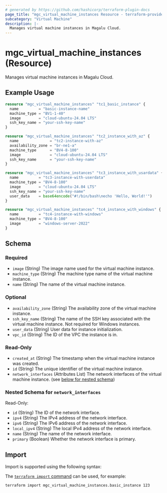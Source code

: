 ```yaml
---
# generated by https://github.com/hashicorp/terraform-plugin-docs
page_title: "mgc_virtual_machine_instances Resource - terraform-provider-mgc"
subcategory: "Virtual Machine"
description: |-
  Manages virtual machine instances in Magalu Cloud.
---
```


# mgc_virtual_machine_instances (Resource)

Manages virtual machine instances in Magalu Cloud.

## Example Usage

```terraform
resource "mgc_virtual_machine_instances" "tc1_basic_instance" {
  name         = "basic-instance-name"
  machine_type = "BV1-1-40"
  image        = "cloud-ubuntu-24.04 LTS"
  ssh_key_name = "your-ssh-key-name"
}

resource "mgc_virtual_machine_instances" "tc2_instance_with_az" {
  name              = "tc2-instance-with-az"
  availability_zone = "br-ne1-a"
  machine_type      = "BV4-8-100"
  image             = "cloud-ubuntu-24.04 LTS"
  ssh_key_name      = "your-ssh-key-name"
}

resource "mgc_virtual_machine_instances" "tc3_instance_with_usardata" {
  name         = "tc3-instance-with-userdata"
  machine_type = "BV4-8-100"
  image        = "cloud-ubuntu-24.04 LTS"
  ssh_key_name = "your-ssh-key-name"
  user_data    = base64encode("#!/bin/bash\necho 'Hello, World!'")
}

resource "mgc_virtual_machine_instances" "tc4_instance_with_windows" {
  name         = "tc4-instance-with-windows"
  machine_type = "BV4-8-100"
  image        = "windows-server-2022"
}
```

<!-- schema generated by tfplugindocs -->
## Schema

### Required

- `image` (String) The image name used for the virtual machine instance.
- `machine_type` (String) The machine type name of the virtual machine instance.
- `name` (String) The name of the virtual machine instance.

### Optional

- `availability_zone` (String) The availability zone of the virtual machine instance.
- `ssh_key_name` (String) The name of the SSH key associated with the virtual machine instance. Not required for Windows instances.
- `user_data` (String) User data for instance initialization.
- `vpc_id` (String) The ID of the VPC the instance is in.

### Read-Only

- `created_at` (String) The timestamp when the virtual machine instance was created.
- `id` (String) The unique identifier of the virtual machine instance.
- `network_interfaces` (Attributes List) The network interfaces of the virtual machine instance. (see [below for nested schema](#nestedatt--network_interfaces))

<a id="nestedatt--network_interfaces"></a>
### Nested Schema for `network_interfaces`

Read-Only:

- `id` (String) The ID of the network interface.
- `ipv4` (String) The IPv4 address of the network interface.
- `ipv6` (String) The IPv6 address of the network interface.
- `local_ipv4` (String) The local IPv4 address of the network interface.
- `name` (String) The name of the network interface.
- `primary` (Boolean) Whether the network interface is primary.

## Import

Import is supported using the following syntax:

The [`terraform import` command](https://developer.hashicorp.com/terraform/cli/commands/import) can be used, for example:

```shell
terraform import mgc_virtual_machine_instances.basic_instance 123
```
